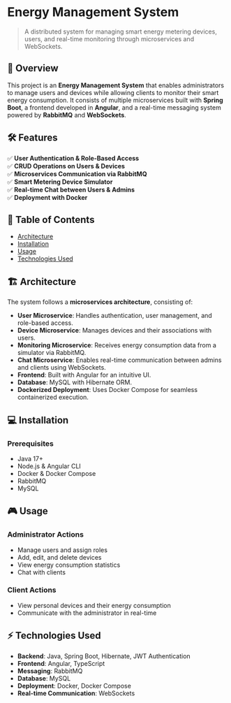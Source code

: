 # Energy Management System

> A distributed system for managing smart energy metering devices, users, and real-time monitoring through microservices and WebSockets.

## 🚀 Overview

This project is an **Energy Management System** that enables administrators to manage users and devices while allowing clients to monitor their smart energy consumption. It consists of multiple microservices built with **Spring Boot**, a frontend developed in **Angular**, and a real-time messaging system powered by **RabbitMQ** and **WebSockets**.

## 🛠️ Features

✅ **User Authentication & Role-Based Access**  
✅ **CRUD Operations on Users & Devices**  
✅ **Microservices Communication via RabbitMQ**  
✅ **Smart Metering Device Simulator**  
✅ **Real-time Chat between Users & Admins**  
✅ **Deployment with Docker**  

## 📜 Table of Contents

- [Architecture](#architecture)
- [Installation](#installation)
- [Usage](#usage)
- [Technologies Used](#technologies-used)

## 🏗 Architecture

The system follows a **microservices architecture**, consisting of:

- **User Microservice**: Handles authentication, user management, and role-based access.
- **Device Microservice**: Manages devices and their associations with users.
- **Monitoring Microservice**: Receives energy consumption data from a simulator via RabbitMQ.
- **Chat Microservice**: Enables real-time communication between admins and clients using WebSockets.
- **Frontend**: Built with Angular for an intuitive UI.
- **Database**: MySQL with Hibernate ORM.
- **Dockerized Deployment**: Uses Docker Compose for seamless containerized execution.

## 💻 Installation

### Prerequisites
- Java 17+
- Node.js & Angular CLI
- Docker & Docker Compose
- RabbitMQ
- MySQL

## 🎮 Usage

### Administrator Actions
- Manage users and assign roles
- Add, edit, and delete devices
- View energy consumption statistics
- Chat with clients

### Client Actions
- View personal devices and their energy consumption
- Communicate with the administrator in real-time

## ⚡ Technologies Used

- **Backend**: Java, Spring Boot, Hibernate, JWT Authentication
- **Frontend**: Angular, TypeScript
- **Messaging**: RabbitMQ
- **Database**: MySQL
- **Deployment**: Docker, Docker Compose
- **Real-time Communication**: WebSockets
